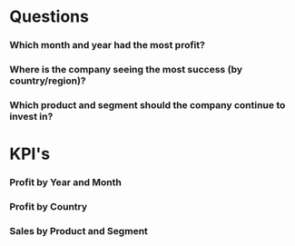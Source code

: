 # Questions 
### Which month and year had the most profit?
### Where is the company seeing the most success (by country/region)?
### Which product and segment should the company continue to invest in?

# KPI's
### Profit by Year and Month
### Profit by Country
### Sales by Product and Segment

